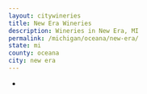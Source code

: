 ```yaml
---
layout: citywineries
title: New Era Wineries
description: Wineries in New Era, MI
permalink: /michigan/oceana/new-era/
state: mi
county: oceana
city: new era
---
```

-
